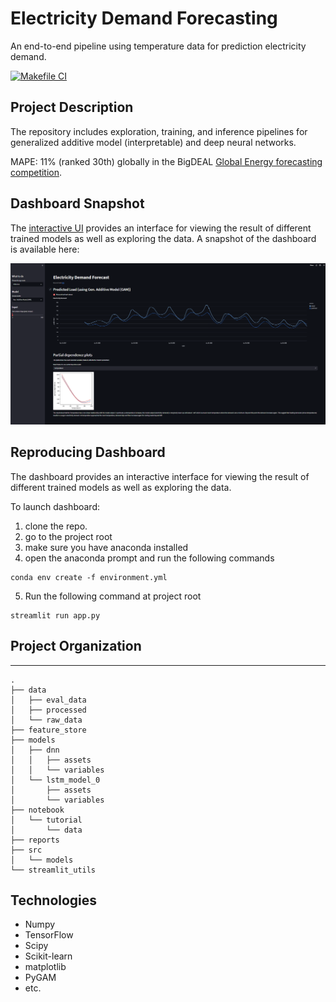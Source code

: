 # Electricity Demand Forecasting

An end-to-end pipeline using temperature data for prediction electricity demand.

[![Makefile CI](https://github.com/akin-aroge/electricity-consumption-prediction-api/actions/workflows/main.yml/badge.svg)](https://github.com/akin-aroge/electricity-consumption-prediction-api/actions/workflows/main.yml)

## Project Description

The repository includes exploration, training, and inference pipelines for generalized additive model (interpretable) and deep neural networks.

MAPE: 11% (ranked 30th) globally in the BigDEAL [Global Energy forecasting competition](https://en.wikipedia.org/wiki/Global_Energy_Forecasting_Competition).

## Dashboard Snapshot
The [interactive UI](https://electricity-demand-prediction.streamlit.app/) provides an interface for viewing the result of different trained models as well as exploring the data. A snapshot of the dashboard is available here:

![dashboard_snapshot](./reports/ui_snapshot.PNG?raw=true)

## Reproducing Dashboard
The dashboard provides an interactive interface for viewing the result of different trained models as well as exploring the data.

To launch dashboard:

1. clone the repo.
2. go to the project root
3. make sure you have anaconda installed
4. open the anaconda prompt and run the following commands
```
conda env create -f environment.yml
```

 5. Run the following command at project root

```
streamlit run app.py
```

## Project Organization

-------------------------
```
.
├── data
│   ├── eval_data
│   ├── processed
│   └── raw_data
├── feature_store
├── models
│   ├── dnn
│   │   ├── assets
│   │   └── variables
│   └── lstm_model_0
│       ├── assets
│       └── variables
├── notebook
│   └── tutorial
│       └── data
├── reports
├── src
│   └── models
└── streamlit_utils
```

## Technologies

- Numpy
- TensorFlow
- Scipy
- Scikit-learn
- matplotlib
- PyGAM
- etc.